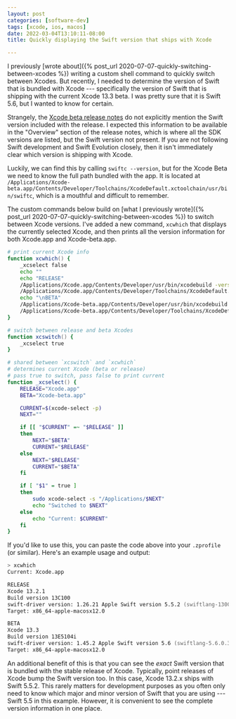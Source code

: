 ```yaml
---
layout: post
categories: [software-dev]
tags: [xcode, ios, macos]
date: 2022-03-04T13:10:11-08:00
title: Quickly displaying the Swift version that ships with Xcode

---
```


I previously [wrote about]({% post_url 2020-07-07-quickly-switching-between-xcodes %}) writing a custom shell command to quickly switch between Xcodes. But recently, I needed to determine the version of Swift that is bundled with Xcode --- specifically the version of Swift that is shipping with the current Xcode 13.3 beta. I was pretty sure that it is Swift 5.6, but I wanted to know for certain.

<!--excerpt-->

Strangely, the [Xcode beta release notes](https://developer.apple.com/documentation/xcode-release-notes/xcode-13_3-release-notes) do not explicitly mention the Swift version included with the release. I expected this information to be available in the "Overview" section of the release notes, which is where all the SDK versions are listed, but the Swift version not present. If you are not following Swift development and Swift Evolution closely, then it isn't immediately clear which version is shipping with Xcode.

Luckily, we can find this by calling `swiftc --version`, but for the Xcode Beta we need to know the full path bundled with the app. It is located at `/Applications/Xcode-beta.app/Contents/Developer/Toolchains/XcodeDefault.xctoolchain/usr/bin/swiftc`, which is a mouthful and difficult to remember.

The custom commands below build on [what I previously wrote]({% post_url 2020-07-07-quickly-switching-between-xcodes %}) to switch between Xcode versions. I've added a new command, `xcwhich` that displays the currently selected Xcode, and then prints all the version information for both Xcode.app and Xcode-beta.app.

```zsh
# print current Xcode info
function xcwhich() {
    _xcselect false
    echo ""
    echo "RELEASE"
    /Applications/Xcode.app/Contents/Developer/usr/bin/xcodebuild -version
    /Applications/Xcode.app/Contents/Developer/Toolchains/XcodeDefault.xctoolchain/usr/bin/swiftc --version
    echo "\nBETA"
    /Applications/Xcode-beta.app/Contents/Developer/usr/bin/xcodebuild -version
    /Applications/Xcode-beta.app/Contents/Developer/Toolchains/XcodeDefault.xctoolchain/usr/bin/swiftc --version
}

# switch between release and beta Xcodes
function xcswitch() {
    _xcselect true
}

# shared between `xcswitch` and `xcwhich`
# determines current Xcode (beta or release)
# pass true to switch, pass false to print current
function _xcselect() {
    RELEASE="Xcode.app"
    BETA="Xcode-beta.app"

    CURRENT=$(xcode-select -p)
    NEXT=""

    if [[ "$CURRENT" =~ "$RELEASE" ]]
    then
        NEXT="$BETA"
        CURRENT="$RELEASE"
    else
        NEXT="$RELEASE"
        CURRENT="$BETA"
    fi

    if [ "$1" = true ]
    then
        sudo xcode-select -s "/Applications/$NEXT"
        echo "Switched to $NEXT"
    else
        echo "Current: $CURRENT"
    fi
}
```

If you'd like to use this, you can paste the code above into your `.zprofile` (or similar). Here's an example usage and output:

```zsh
> xcwhich
Current: Xcode.app

RELEASE
Xcode 13.2.1
Build version 13C100
swift-driver version: 1.26.21 Apple Swift version 5.5.2 (swiftlang-1300.0.47.5 clang-1300.0.29.30)
Target: x86_64-apple-macosx12.0

BETA
Xcode 13.3
Build version 13E5104i
swift-driver version: 1.45.2 Apple Swift version 5.6 (swiftlang-5.6.0.323.60 clang-1316.0.20.8)
Target: x86_64-apple-macosx12.0
```

An additional benefit of this is that you can see the _exact_ Swift version that is bundled with the stable release of Xcode. Typically, point releases of Xcode bump the Swift version too. In this case, Xcode 13.2.x ships with Swift 5.5.2. This rarely matters for development purposes as you often only need to know which major and minor version of Swift that you are using --- Swift 5.5 in this example. However, it is convenient to see the complete version information in one place.
